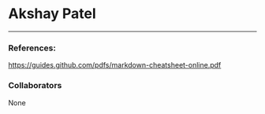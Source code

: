 # **Akshay Patel**
----------------


### **References:**
https://guides.github.com/pdfs/markdown-cheatsheet-online.pdf

### **Collaborators**
None